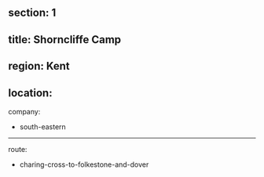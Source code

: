 section: 1
----
title: Shorncliffe Camp
----
region: Kent
----
location: 
----
company:
- south-eastern
----
route:
- charing-cross-to-folkestone-and-dover

